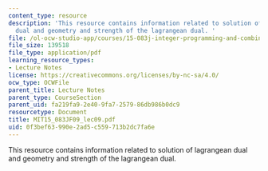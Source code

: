 ```yaml
---
content_type: resource
description: 'This resource contains information related to solution of lagrangean
  dual and geometry and strength of the lagrangean dual. '
file: /ol-ocw-studio-app/courses/15-083j-integer-programming-and-combinatorial-optimization-fall-2009/0f3bef63990e2ad5c559713b2dc7fa6e_MIT15_083JF09_lec09.pdf
file_size: 139518
file_type: application/pdf
learning_resource_types:
- Lecture Notes
license: https://creativecommons.org/licenses/by-nc-sa/4.0/
ocw_type: OCWFile
parent_title: Lecture Notes
parent_type: CourseSection
parent_uid: fa219fa9-2e40-9fa7-2579-86db986b0dc9
resourcetype: Document
title: MIT15_083JF09_lec09.pdf
uid: 0f3bef63-990e-2ad5-c559-713b2dc7fa6e
---
```

This resource contains information related to solution of lagrangean dual and geometry and strength of the lagrangean dual. 